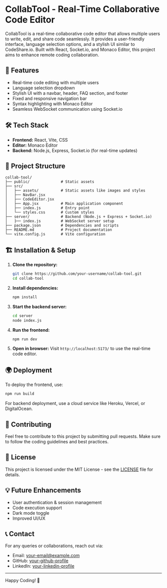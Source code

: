 # CollabTool - Real-Time Collaborative Code Editor

CollabTool is a real-time collaborative code editor that allows multiple users to write, edit, and share code seamlessly. It provides a user-friendly interface, language selection options, and a stylish UI similar to CodeShare.io. Built with React, Socket.io, and Monaco Editor, this project aims to enhance remote coding collaboration.

## 🚀 Features
- Real-time code editing with multiple users
- Language selection dropdown
- Stylish UI with a navbar, header, FAQ section, and footer
- Fixed and responsive navigation bar
- Syntax highlighting with Monaco Editor
- Seamless WebSocket communication using Socket.io

## 🛠 Tech Stack
- **Frontend:** React, Vite, CSS
- **Editor:** Monaco Editor
- **Backend:** Node.js, Express, Socket.io (for real-time updates)

## 📂 Project Structure
```
collab-tool/
├── public/              # Static assets
├── src/
│   ├── assets/          # Static assets like images and styles
│   ├── NavBar.jsx
│   ├── CodeEditor.jsx    
│   ├── App.jsx          # Main application component
│   ├── index.js         # Entry point
│   └── styles.css       # Custom styles
├── server/              # Backend (Node.js + Express + Socket.io)
│   ├── index.js         # WebSocket server setup
├── package.json         # Dependencies and scripts
├── README.md            # Project documentation
└── vite.config.js       # Vite configuration
```

## 🏗 Installation & Setup
1. **Clone the repository:**
   ```sh
   git clone https://github.com/your-username/collab-tool.git
   cd collab-tool
   ```

2. **Install dependencies:**
   ```sh
   npm install
   ```

3. **Start the backend server:**
   ```sh
   cd server
   node index.js
   ```

4. **Run the frontend:**
   ```sh
   npm run dev
   ```

5. **Open in browser:**
   Visit `http://localhost:5173/` to use the real-time code editor.

## 🌍 Deployment
To deploy the frontend, use:
```sh
npm run build
```
For backend deployment, use a cloud service like Heroku, Vercel, or DigitalOcean.

## 🤝 Contributing
Feel free to contribute to this project by submitting pull requests. Make sure to follow the coding guidelines and best practices.

## 📜 License
This project is licensed under the MIT License - see the [LICENSE](LICENSE) file for details.

## 💡 Future Enhancements
- User authentication & session management
- Code execution support
- Dark mode toggle
- Improved UI/UX

## 📞 Contact
For any queries or collaborations, reach out via:
- Email: your-email@example.com
- GitHub: [your-github-profile](https://github.com/your-username)
- LinkedIn: [your-linkedin-profile](https://linkedin.com/in/your-profile)

---
Happy Coding! 🚀

